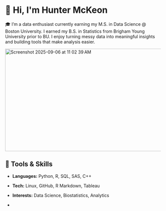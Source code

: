 # 👋 Hi, I'm **Hunter McKeon**
🎓 I’m a data enthusiast currently earning my M.S. in Data Science @ Boston University. I earned my B.S. in Statistics from Brigham Young University prior to BU. I enjoy turning messy data into meaningful insights and building tools that make analysis easier.

<img width="734" height="331" alt="Screenshot 2025-09-06 at 11 02 39 AM" src="https://github.com/user-attachments/assets/03030092-645e-48e8-9b6d-e16b94ac4cba" />

## 🔧 Tools & Skills
- **Languages:** Python, R, SQL, SAS, C++
- **Tech:** Linux, GitHub, R Markdown, Tableau
- **Interests:** Data Science, Biostatistics, Analytics

- 
